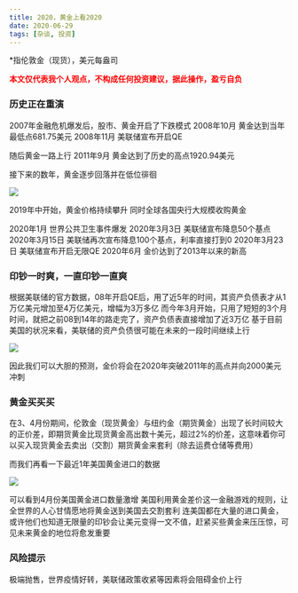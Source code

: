 ```yaml
---
title: 2020，黄金上看2020
date: 2020-06-29
tags: [杂谈, 投资]
---
```


*指伦敦金（现货），美元每盎司

<font color=red>**本文仅代表我个人观点，不构成任何投资建议，据此操作，盈亏自负**</font>

### 历史正在重演

2007年金融危机爆发后，股市、黄金开启了下跌模式
2008年10月 黄金达到当年最低点681.75美元
2008年11月 美联储宣布开启QE 

随后黄金一路上行
2011年9月 黄金达到了历史的高点1920.94美元

接下来的数年，黄金逐步回落并在低位徘徊

<img src="/images/gold2020/gold.png">

2019年中开始，黄金价格持续攀升
同时全球各国央行大规模收购黄金

2020年1月 世界公共卫生事件爆发
2020年3月3日 美联储宣布降息50个基点
2020年3月15日 美联储再次宣布降息100个基点，利率直接打到0
2020年3月23日 美联储宣布开启无限QE
2020年6月 金价达到了2013年以来的新高

### 印钞一时爽，一直印钞一直爽

根据美联储的官方数据，08年开启QE后，用了近5年的时间，其资产负债表才从1万亿美元增加至4万亿美元，增幅为3万多亿
而今年3月开始，只用了短短的3个月时间，就把之前08到14年的路走完了，资产负债表直接增加了近3万亿
基于目前美国的状况来看，美联储的资产负债很可能在未来的一段时间继续上行

<img src="/images/gold2020/FRED.png">

因此我们可以大胆的预测，金价将会在2020年突破2011年的高点并向2000美元冲刺

### 黄金买买买

在3、4月份期间，伦敦金（现货黄金）与纽约金（期货黄金）出现了长时间较大的正价差，即期货黄金比现货黄金高出数十美元，超过2%的价差，这意味着你可以买入现货黄金去卖出（交割）期货黄金来套利（除去运费仓储等费用）

而我们再看一下最近1年美国黄金进口的数据

<img src="/images/gold2020/import.png">

可以看到4月份美国黄金进口数量激增
美国利用黄金差价这一金融游戏的规则，让全世界的人心甘情愿地将黄金送到美国去交割套利
连美国都在大量的进口黄金，或许他们也知道无限量的印钞会让美元变得一文不值，赶紧买些黄金来压压惊，可见未来黄金的地位将愈发重要

### 风险提示

极端抛售，世界疫情好转，美联储政策收紧等因素将会阻碍金价上行